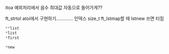 itoa
예외처리에서 음수 최대값 자동으로 들어가게??


ft_strtol atoi에서 구현하기.............
인덱스 size_t
ft_lstmap할 때 lstnew 쓰면 터짐


```c
**list 
*list
*first

*new 
```